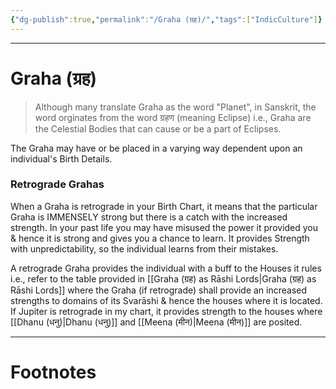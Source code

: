 ```yaml
---
{"dg-publish":true,"permalink":"/Graha (ग्रह)/","tags":["IndicCulture"]}
---
```



---
# Graha (ग्रह)
> Although many translate Graha as the word "Planet", in Sanskrit, the word orginates from the word ग्रहण (meaning Eclipse) i.e., Graha are the Celestial Bodies that can cause or be a part of Eclipses.

The Graha may have or be placed in a varying way dependent upon an individual's Birth Details.

### Retrograde Grahas
When a Graha is retrograde in your Birth Chart, it means that the particular Graha is IMMENSELY strong but there is a catch with the increased strength. In your past life you may have misused the power it provided you & hence it is strong and gives you a chance to learn. It provides Strength with unpredictability, so the individual learns from their mistakes.

A retrograde Graha provides the individual with a buff to the Houses it rules i.e., refer to the table provided in [[Graha (ग्रह) as Rāshi Lords\|Graha (ग्रह) as Rāshi Lords]] where the Graha (if retrograde) shall provide an increased strengths to domains of its Svarāshi & hence the houses where it is located. If Jupiter is retrograde in my chart, it provides strength to the houses where [[Dhanu (धनु)\|Dhanu (धनु)]] and [[Meena (मीन)\|Meena (मीन)]] are posited.

---
# Footnotes